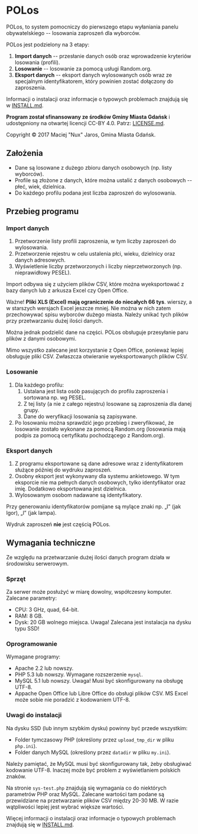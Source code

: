 POLos
=====

POLos, to system pomocniczy do pierwszego etapu wyłaniania panelu obywatelskiego -- losowania zaproszeń dla wyborców.

POLos jest podzielony na 3 etapy:
1. **Import danych** -- przesłanie danych osób oraz wprowadzenie kryteriów losowania (profili).
2. **Losowanie** -- losowanie za pomocą usługi Random.org.
3. **Eksport danych** -- eksport danych wylosowanych osób wraz ze specjalnym identyfikatorem, który powinien zostać dołączony do zaproszenia.

Informacji o instalacji oraz informacje o typowych problemach znajdują się w [INSTALL.md](INSTALL.md).

**Program został sfinansowany ze środków Gminy Miasta Gdańsk** i udostępniony na otwartej licencji CC-BY 4.0. Patrz: [LICENSE.md](LICENSE.md).

Copyright © 2017 Maciej "Nux" Jaros, Gmina Miasta Gdańsk.

Założenia
---------

* Dane są losowane z dużego zbioru danych osobowych (np. listy wyborców).
* Profile są złożone z danych, które można ustalić z danych osobowych -- płeć, wiek, dzielnica.
* Do każdego profilu podana jest liczba zaproszeń do wylosowania.  

Przebieg programu
-----------------

### Import danych ###

1. Przetworzenie listy profili zaproszenia, w tym liczby zaproszeń do wylosowania.
2. Przetworzenie rejestru w celu ustalenia płci, wieku, dzielnicy oraz danych adresowych.
3. Wyświetlenie liczby przetworzonych i liczby nieprzetworzonych (np. nieprawidłowy PESEL).

Import odbywa się z użyciem plików CSV, które można wyeksportować z bazy danych lub z arkusza Excel czy Open Office.

Ważne! **Pliki XLS (Excel) mają ograniczenie do niecałych 66 tys**. wierszy, a w starszych wersjach Excel jeszcze mniej. Nie można w nich zatem przechowywać spisu wyborców dużego miasta. Należy unikać tych plików przy przetwarzaniu dużej ilości danych.

Można jednak podzielić dane na części. POLos obsługuje przesyłanie paru plików z danymi osobowymi.

Mimo wszystko zalecane jest korzystanie z Open Office, ponieważ lepiej obsługuje pliki CSV. Zwłaszcza otwieranie wyeksportowanych plików CSV.

### Losowanie ###

1. Dla każdego profilu:
	1. Ustalana jest lista osób pasujących do profilu zaproszenia i sortowana np. wg PESEL.
	2. Z tej listy (a nie z całego rejestru) losowane są zaproszenia dla danej grupy.
	3. Dane do weryfikacji losowania są zapisywane.
2. Po losowaniu można sprawdzić jego przebieg i zweryfikować, że losowanie zostało wykonane za pomocą Random.org (losowania mają podpis za pomocą certyfikatu pochodzącego z Random.org).

### Eksport danych ###

1. Z programu eksportowane są dane adresowe wraz z identyfikatorem służące później do wydruku zaproszeń.
2. Osobny eksport jest wykonywany dla systemu ankietowego. W tym eksporcie nie ma pełnych danych osobowych, tylko identyfikator oraz imię. Dodatkowo eksportowana jest dzielnica.
3. Wylosowanym osobom nadawane są identyfikatory.

Przy generowaniu identyfikatorów pomijane są mylące znaki np. „I” (jak Igor), „l” (jak lampa).

Wydruk zaproszeń **nie** jest częścią POLos.

Wymagania techniczne
--------------------

Ze względu na przetwarzanie dużej ilości danych program działa w środowisku serwerowym.

### Sprzęt ###

Za serwer może posłużyć w miarę dowolny, współczesny komputer. Zalecane parametry:
* CPU: 3 GHz, quad, 64-bit.
* RAM: 8 GB.
* Dysk: 20 GB wolnego miejsca. Uwaga! Zalecana jest instalacja na dysku typu SSD!

### Oprogramowanie ###

Wymagane programy:
* Apache 2.2 lub nowszy.
* PHP 5.3 lub nowszy. Wymagane rozszerzenie `mysql`.
* MySQL 5.1 lub nowszy. Uwaga! Musi być skonfigurowany na obsługę UTF-8.
* Appache Open Office lub Libre Office do obsługi plików CSV. MS Excel może sobie nie poradzić z kodowaniem UTF-8.

### Uwagi do instalacji ###

Na dysku SSD (lub innym szybkim dysku) powinny być przede wszystkim:
* Folder tymczasowy PHP (określony przez `upload_tmp_dir` w pliku `php.ini`).
* Folder danych MySQL (określony przez `datadir` w pliku `my.ini`).

Należy pamiętać, że MySQL musi być skonfigurowany tak, żeby obsługiwać kodowanie UTF-8. Inaczej może być problem z wyświetlaniem polskich znaków.

Na stronie `sys-test.php` znajdują się wymagania co do niektórych parametrów PHP oraz MySQL. Zalecane wartości tam podane są przewidziane na przetwarzanie plików CSV między 20-30 MB. W razie wątpliwości lepiej jest wybrać większe wartości.

Więcej informacji o instalacji oraz informacje o typowych problemach znajdują się w [INSTALL.md](INSTALL.md).